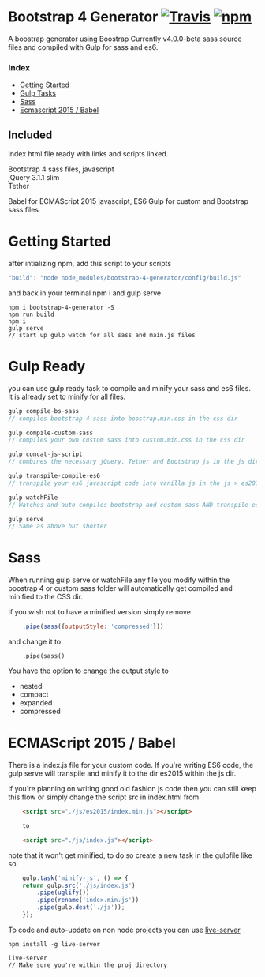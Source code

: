 # Bootstrap 4 Generator [![Travis](https://img.shields.io/travis/rust-lang/rust.svg)](https://github.com/FernandoBoza/bootstrap-4-generator) [![npm](https://img.shields.io/badge/npm-v1.0.13-brightgreen.svg)](https://www.npmjs.com/package/bootstrap-4-generator)
A boostrap generator using Boostrap Currently v4.0.0-beta sass source files and compiled with Gulp for 
sass and es6.

### Index
* [Getting Started](#getting-started)
* [Gulp Tasks](#gulp-ready)
* [Sass](#sass)
* [Ecmascript 2015 / Babel](#ecmascript-2015--babel)

## Included 

Index html file ready with links and scripts linked.

Bootstrap 4 sass files, javascript<br>
jQuery 3.1.1 slim<br>
Tether

Babel for ECMAScript 2015 javascript, ES6
Gulp for custom and Bootstrap sass files

# Getting Started

after intializing npm, add this script to your scripts
```javascript
"build": "node node_modules/bootstrap-4-generator/config/build.js"
```

and back in your terminal npm i and gulp serve

```
npm i bootstrap-4-generator -S
npm run build
npm i
gulp serve
// start up gulp watch for all sass and main.js files
```

# Gulp Ready 
you can use gulp ready task to compile and minify your sass and es6 files. It is already set to minify for all files.

```javascript
gulp compile-bs-sass
// compiles bootstrap 4 sass into boostrap.min.css in the css dir

gulp compile-custom-sass
// compiles your own custom sass into custom.min.css in the css dir

gulp concat-js-script
// combines the necessary jQuery, Tether and Bootstrap js in the js dir

gulp transpile-compile-es6
// transpile your es6 javascript code into vanilla js in the js > es2015 dir

gulp watchFile
// Watches and auto compiles bootstrap and custom sass AND transpile es6 code

gulp serve
// Same as above but shorter
```

# Sass
When running gulp serve or watchFile any file you modify within the boostrap 4 or custom sass folder will automatically get compiled and minified to the CSS dir.

If you wish not to have a minified version simply remove
```javascript
    .pipe(sass({outputStyle: 'compressed'}))
```
and change it to 
```
    .pipe(sass()
```

You have the option to change the output style to 
* nested
* compact
* expanded
* compressed

# ECMAScript 2015 / Babel
There is a index.js file for your custom code. If you're writing ES6 code, the gulp serve will transpile and minify it to the dir es2015 within the js dir.

If you're planning on writing good old fashion js code then you can still keep this flow or simply change the script src in index.html from 

```html
    <script src="./js/es2015/index.min.js"></script>

    to

    <script src="./js/index.js"></script>
```

note that it won't get minified, to do so create a new task in the gulpfile like so
```javascript
    gulp.task('minify-js', () => {
    return gulp.src('./js/index.js')
        .pipe(uglify())
        .pipe(rename('index.min.js'))
        .pipe(gulp.dest('./js'));
    });
```

To code and auto-update on non node projects you can use [live-server](http://tapiov.net/live-server/)
```
npm install -g live-server

live-server
// Make sure you're within the proj directory
```